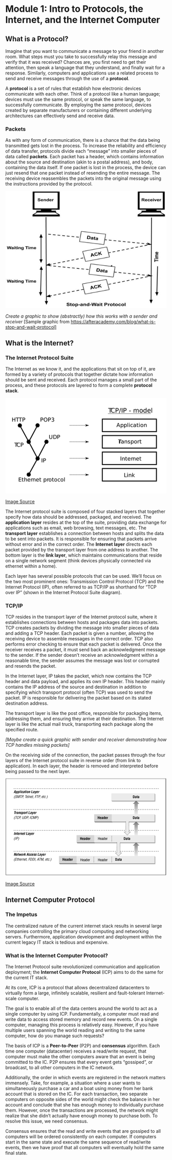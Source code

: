 # Module 1: Intro to Protocols, the Internet, and the Internet Computer

## What is a Protocol?

Imagine that you want to communicate a message to your friend in another room. What steps must you take to successfully relay this message and verify that it was received? Chances are, you first need to get their attention, then speak a language that they understand, and finally wait for a response. Similarly, computers and applications use a related process to send and receive messages through the use of a **protocol**.

A **protocol** is a set of rules that establish how electronic devices communicate with each other. Think of a protocol like a human language; devices must use the same protocol, or speak the same language, to successfully communicate. By employing the same protocol, devices created by separate manufacturers or containing different underlying architectures can effectively send and receive data.

### Packets
As with any form of communication, there is a chance that the data being transmitted gets lost in the process. To increase the reliability and efficiency of data transfer, protocols divide each “message” into smaller pieces of data called **packets**. Each packet has a header, which contains information about the source and destination (akin to a postal address), and body, containing the data itself. If one packet is lost in the process, the device can just resend that one packet instead of resending the entire message. The receiving device reassembles the packets into the original message using the instructions provided by the protocol. 

<img align=“center” src=images/packets.jpg />

_Create a graphic to show (abstractly) how this works with a sender and receiver_
[Sample graphic from https://afteracademy.com/blog/what-is-stop-and-wait-protocol]

## What is the Internet?

### The Internet Protocol Suite
The Internet as we know it, and the applications that sit on top of it, are formed by a variety of protocols that together dictate how information should be sent and received. Each protocol manages a small part of the process, and these protocols are layered to form a complete **protocol stack**.

<p align=“center”>
  <img src=images/internet-layering.png />
</p>

[Image Source](https://en.wikipedia.org/wiki/Communication_protocol)

The Internet protocol suite is composed of four stacked layers that together specify how data should be addressed, packaged, and received. The **application layer** resides at the top of the suite, providing data exchange for applications such as email, web browsing, text messages, etc. The **transport layer** establishes a connection between hosts and splits the data to be sent into packets. It is responsible for ensuring that packets arrive without error and in the correct order. The **Internet layer** directs each packet provided by the transport layer from one address to another. The bottom layer is the **link layer**, which maintains communications that reside on a single network segment (think devices physically connected via ethernet within a home).

Each layer has several possible protocols that can be used. We’ll focus on the two most prominent ones: Transmission Control Protocol (TCP) and the Internet Protocol (IP), often referred to as TCP/IP as shorthand for “TCP over IP” (shown in the Internet Protocol Suite diagram).

### TCP/IP
TCP resides in the transport layer of the Internet protocol suite, where it establishes connections between hosts and packages data into packets. TCP creates packets by dividing the message into smaller pieces of data and adding a TCP header. Each packet is given a number, allowing the receiving device to assemble messages in the correct order. TCP also performs error checking to ensure that each packet is delivered. Once the receiver receives a packet, it must send back an acknowledgment message to the sender. If the sender doesn’t receive an acknowledgment within a reasonable time, the sender assumes the message was lost or corrupted and resends the packet.

In the Internet layer, IP takes the packet, which now contains the TCP header and data payload, and applies its own IP header. This header mainly contains the IP address of the source and destination in addition to specifying which transport protocol (often TCP) was used to send the packet. IP is responsible for delivering the packet based on its stated destination address.

The transport layer is like the post office, responsible for packaging items, addressing them, and ensuring they arrive at their destination. The Internet layer is like the actual mail truck, transporting each package along the specified route. 

_[Maybe create a quick graphic with sender and receiver demonstrating how TCP handles missing packets]_

On the receiving side of the connection, the packet passes through the four layers of the Internet protocol suite in reverse order (from link to application). In each layer, the header is removed and interpreted before being passed to the next layer.

<p align=“center”>
  <img src=images/packet-headers.gif />
</p>

[Image Source](http://web.deu.edu.tr/doc/oreily/networking/firewall/ch06_03.htm)

## Internet Computer Protocol

### The Impetus
The centralized nature of the current internet stack results in several large companies controlling the primary cloud computing and networking servers. Furthermore, application development and deployment within the current legacy IT stack is tedious and expensive.

### What is the Internet Computer Protocol?
The Internet Protocol suite revolutionized communication and application deployment; the **Internet Computer Protocol** (ICP) aims to do the same for the current IT stack.

At its core, ICP is a protocol that allows decentralized datacenters to virtually form a large, infinitely scalable, resilient and fault-tolerant Internet-scale computer. 

The goal is to enable all of the data centers around the world to act as a single computer by using ICP. Fundamentally, a computer must read and write data to access stored memory and record new events. On a single computer, managing this process is relatively easy. However, if you have multiple users spanning the world reading and writing to the same computer, how do you manage such requests?

The basis of ICP is a **Peer-to-Peer** (P2P) and **consensus** algorithm. Each time one computer (datacenter) receives a read/write request, that computer must make the other computers aware that an event is being committed to the IC. P2P ensures that every event gets “gossiped”, or broadcast, to all other computers in the IC network.

Additionally, the order in which events are registered in the network matters immensely. Take, for example, a situation where a user wants to simultaneously purchase a car and a boat using money from her bank account that is stored on the IC. For each transaction, two separate computers on opposite sides of the world might check the balance in her account and conclude that she has enough money to individually purchase them. However, once the transactions are processed, the network might realize that she didn’t actually have enough money to purchase both. To resolve this issue, we need consensus. 

Consensus ensures that the read and write events that are gossiped to all computers will be ordered consistently on each computer. If computers start in the same state and execute the same sequence of read/write events, then we have proof that all computers will eventually hold the same final state. 